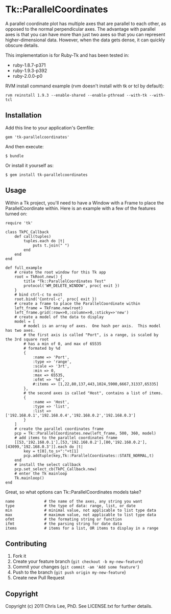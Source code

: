 # Tk::ParallelCoordinates

A parallel coordinate plot has multiple axes that are parallel to each other, as opposed to the normal perpendicular axes.  The advantage with parallel axes is that you can have more than just two axes so that you can represent higher-dimensional data.  However, when the data gets dense, it can quickly obscure details.

This implementation is for Ruby-Tk and has been tested in:
* ruby-1.8.7-p371
* ruby-1.9.3-p392
* ruby-2.0.0-p0
	
RVM install command example (rvm doesn't install with tk or tcl by default):

	rvm reinstall 1.9.3 --enable-shared --enable-pthread --with-tk --with-tcl

## Installation

Add this line to your application's Gemfile:

    gem 'tk-parallelcoordinates'

And then execute:

    $ bundle

Or install it yourself as:

    $ gem install tk-parallelcoordinates

## Usage

Within a Tk project, you'll need to have a Window with a Frame to place the ParallelCoordinate within.  Here is an example with a few of the features turned on:

	require 'tk'
	
	class TkPC_Callback
		def call(tuples)
			tuples.each do |t|
				puts t.join(" ")
			end
		end
	end

	def full_example
		# create the root window for this Tk app
		root = TkRoot.new() {
			title "Tk::ParallelCoordinates Test"
			protocol('WM_DELETE_WINDOW', proc{ exit })
		}
		# bind ctrl-c to exit
		root.bind('Control-c', proc{ exit })
		# create a frame to place the ParallelCoordinate within
		left_frame = TkFrame.new(root)
		left_frame.grid(:row=>0,:column=>0,:sticky=>'new')
		# create a model of the data to display
		model = [ 
			# model is an array of axes.  One hash per axis.  This model has two axes.
			# the first axis is called "Port", is a range, is scaled by the 3rd square root
			# has a min of 0, and max of 65535
			# formated by %d
			{ 
				:name => 'Port', 
				:type => 'range',
				:scale => '3rt',
				:min => 0,
				:max => 65535,
				:ofmt => '%d',
				#:items => [1,22,80,137,443,1024,5900,6667,31337,65335]
			},
			# the second axes is called "Host", contains a list of items.
			{
				:name => 'Host',
				:type => 'list',
				:list => ['192.168.0.1','192.168.0.4','192.168.0.2','192.168.0.3']
			}
		]
		# create the parallel coordinates frame
		pcp = Tk::ParallelCoordinates.new(left_frame, 500, 360, model)
		# add items to the parallel coordinates frame
		[[53,'192.168.0.1'],[53,'192.168.0.2'],[80,'192.168.0.2'],[43099,'192.168.0.3']].each do |t|
			key = t[0].to_s+":"+t[1]
			pcp.addtuple(key,Tk::ParallelCoordinates::STATE_NORMAL,t)
		end
		# install the select callback
		pcp.set_select_cb(TkPC_Callback.new)
		# enter the Tk mainloop
		Tk.mainloop()
	end
	
Great, so what options can Tk::ParallelCoordinates models take?

	name             # the name of the axes, any string you want
	type             # the type of data: range, list, or date
	min              # minimal value, not applicable to list type data
	max              # maximum value, not applicable to list type data
	ofmt             # the formating string or function
	ifmt             # the parsing string for date data
	items            # items for a list, OR items to display in a range

## Contributing

1. Fork it
2. Create your feature branch (`git checkout -b my-new-feature`)
3. Commit your changes (`git commit -am 'Add some feature'`)
4. Push to the branch (`git push origin my-new-feature`)
5. Create new Pull Request

## Copyright

Copyright (c) 2011 Chris Lee, PhD. See LICENSE.txt for
further details.

